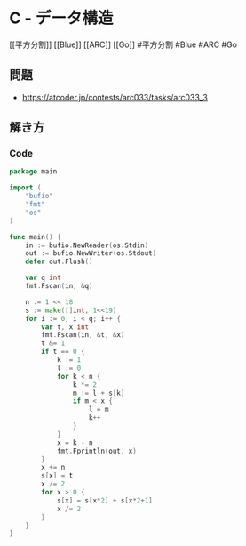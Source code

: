 # C - データ構造
[[平方分割]] [[Blue]] [[ARC]] [[Go]]
#平方分割 #Blue #ARC #Go 

## 問題
- https://atcoder.jp/contests/arc033/tasks/arc033_3

## 解き方
### Code
```go
package main

import (
	"bufio"
	"fmt"
	"os"
)

func main() {
	in := bufio.NewReader(os.Stdin)
	out := bufio.NewWriter(os.Stdout)
	defer out.Flush()

	var q int
	fmt.Fscan(in, &q)

	n := 1 << 18
	s := make([]int, 1<<19)
	for i := 0; i < q; i++ {
		var t, x int
		fmt.Fscan(in, &t, &x)
		t &= 1
		if t == 0 {
			k := 1
			l := 0
			for k < n {
				k *= 2
				m := l + s[k]
				if m < x {
					l = m
					k++
				}
			}
			x = k - n
			fmt.Fprintln(out, x)
		}
		x += n
		s[x] = t
		x /= 2
		for x > 0 {
			s[x] = s[x*2] + s[x*2+1]
			x /= 2
		}
	}
}
```